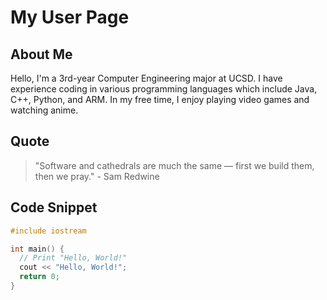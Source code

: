 # My User Page

## About Me

Hello, I'm a 3rd-year Computer Engineering major at UCSD. I have experience coding in various programming languages which include Java, C++, Python, and ARM. In my free time, I enjoy playing video games and watching anime.

## Quote

> "Software and cathedrals are much the same — first we build them, then we pray." - Sam Redwine

## Code Snippet
``` C++
#include iostream

int main() {
  // Print "Hello, World!"
  cout << "Hello, World!";
  return 0;
}
```
